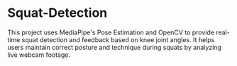 # Squat-Detection
This project uses MediaPipe's Pose Estimation and OpenCV to provide real-time squat detection and feedback based on knee joint angles. It helps users maintain correct posture and technique during squats by analyzing live webcam footage.
